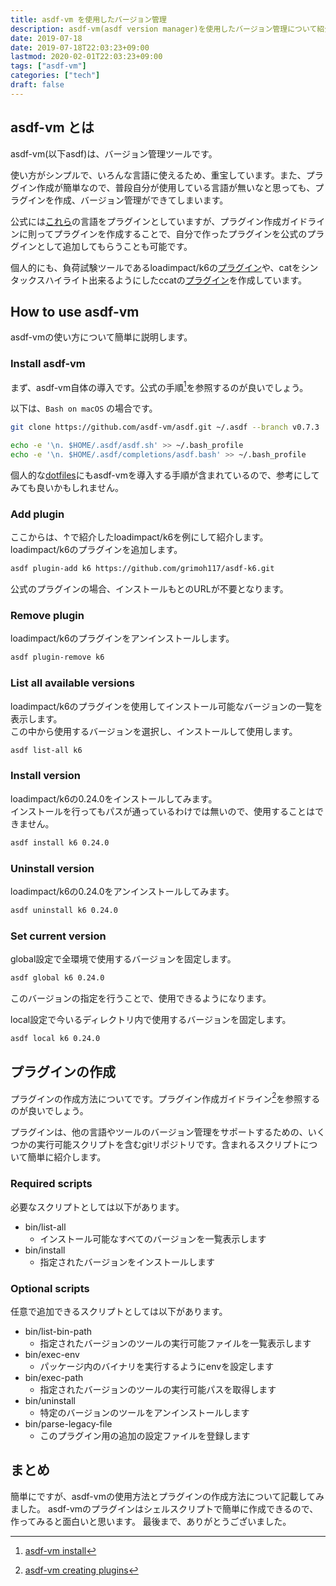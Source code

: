 ```yaml
---
title: asdf-vm を使用したバージョン管理
description: asdf-vm(asdf version manager)を使用したバージョン管理について紹介します
date: 2019-07-18
date: 2019-07-18T22:03:23+09:00
lastmod: 2020-02-01T22:03:23+09:00
tags: ["asdf-vm"]
categories: ["tech"]
draft: false
---
```


## asdf-vm とは

asdf-vm(以下asdf)は、バージョン管理ツールです。

使い方がシンプルで、いろんな言語に使えるため、重宝しています。また、プラグイン作成が簡単なので、普段自分が使用している言語が無いなと思っても、プラグインを作成、バージョン管理ができてしまいます。

公式には[これら](https://asdf-vm.com/#/plugins-all?id=plugin-list)の言語をプラグインとしていますが、プラグイン作成ガイドラインに則ってプラグインを作成することで、自分で作ったプラグインを公式のプラグインとして追加してもらうことも可能です。

個人的にも、負荷試験ツールであるloadimpact/k6の[プラグイン](https://github.com/grimoh117/asdf-k6)や、catをシンタックスハイライト出来るようにしたccatの[プラグイン](https://github.com/grimoh117/asdf-ccat)を作成しています。

## How to use asdf-vm

asdf-vmの使い方について簡単に説明します。

### Install asdf-vm

まず、asdf-vm自体の導入です。公式の手順[^1]を参照するのが良いでしょう。

以下は、`Bash on macOS` の場合です。

```sh
git clone https://github.com/asdf-vm/asdf.git ~/.asdf --branch v0.7.3

echo -e '\n. $HOME/.asdf/asdf.sh' >> ~/.bash_profile
echo -e '\n. $HOME/.asdf/completions/asdf.bash' >> ~/.bash_profile
```

個人的な[dotfiles](https://github.com/grimoh117/dotfiles)にもasdf-vmを導入する手順が含まれているので、参考にしてみても良いかもしれません。

### Add plugin

ここからは、↑で紹介したloadimpact/k6を例にして紹介します。<br>
loadimpact/k6のプラグインを追加します。

```sh
asdf plugin-add k6 https://github.com/grimoh117/asdf-k6.git
```

公式のプラグインの場合、インストールもとのURLが不要となります。

### Remove plugin

loadimpact/k6のプラグインをアンインストールします。

```sh
asdf plugin-remove k6
```

### List all available versions

loadimpact/k6のプラグインを使用してインストール可能なバージョンの一覧を表示します。<br>
この中から使用するバージョンを選択し、インストールして使用します。

```sh
asdf list-all k6
```

### Install version

loadimpact/k6の0.24.0をインストールしてみます。<br>
インストールを行ってもパスが通っているわけでは無いので、使用することはできません。

```sh
asdf install k6 0.24.0
```

### Uninstall version

loadimpact/k6の0.24.0をアンインストールしてみます。

```sh
asdf uninstall k6 0.24.0
```

### Set current version

global設定で全環境で使用するバージョンを固定します。

```sh
asdf global k6 0.24.0
```

このバージョンの指定を行うことで、使用できるようになります。

local設定で今いるディレクトリ内で使用するバージョンを固定します。

```sh
asdf local k6 0.24.0
```

## プラグインの作成

プラグインの作成方法についてです。プラグイン作成ガイドライン[^2]を参照するのが良いでしょう。

プラグインは、他の言語やツールのバージョン管理をサポートするための、いくつかの実行可能スクリプトを含むgitリポジトリです。含まれるスクリプトについて簡単に紹介します。

### Required scripts

必要なスクリプトとしては以下があります。

* bin/list-all
	* インストール可能なすべてのバージョンを一覧表示します
* bin/install
	* 指定されたバージョンをインストールします

### Optional scripts

任意で追加できるスクリプトとしては以下があります。

* bin/list-bin-path
	* 指定されたバージョンのツールの実行可能ファイルを一覧表示します
* bin/exec-env
	* パッケージ内のバイナリを実行するようにenvを設定します
* bin/exec-path
	* 指定されたバージョンのツールの実行可能パスを取得します
* bin/uninstall
	* 特定のバージョンのツールをアンインストールします
* bin/parse-legacy-file
	* このプラグイン用の追加の設定ファイルを登録します

## まとめ

簡単にですが、asdf-vmの使用方法とプラグインの作成方法について記載してみました。
asdf-vmのプラグインはシェルスクリプトで簡単に作成できるので、作ってみると面白いと思います。
最後まで、ありがとうございました。

[^1]: [asdf-vm install](https://asdf-vm.com/#/core-manage-asdf-vm?id=install-asdf-vm)
[^2]: [asdf-vm creating plugins](https://asdf-vm.com/#/plugins-create)
